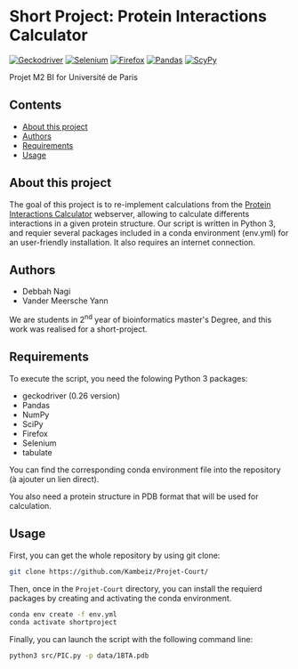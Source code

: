 # Short Project: Protein Interactions Calculator
[![Geckodriver](https://img.shields.io/badge/Geckodriver-=0.26.0-brightgreen.svg)](https://github.com/mozilla/geckodriver/releases)
[![Selenium](https://img.shields.io/badge/Selenium-brightgreen.svg)](https://selenium-python.readthedocs.io/)
[![Firefox](https://img.shields.io/badge/firefox-brightgreen.svg)](https://www.mozilla.org/en-US/)
[![Pandas](https://img.shields.io/badge/Pandas-brightgreen.svg)](https://pandas.pydata.org/)
[![ScyPy](https://img.shields.io/badge/Pandas-brightgreen.svg)](https://www.scipy.org/)



Projet M2 BI for Université de Paris 

## Contents 

  * [About this project](#about-this-project)
  * [Authors](#authors)
  * [Requirements](#requirements)
  * [Usage](#usage)

## About this project

The goal of this project is to re-implement calculations from the [Protein Interactions Calculator](http://pic.mbu.iisc.ernet.in/job.html) webserver, allowing to calculate differents interactions in a given protein structure. Our script is written in Python 3, and requier several packages included in a conda environment (env.yml) for an user-friendly installation. It also requires an internet connection. 

## Authors

  * Debbah Nagi
  * Vander Meersche Yann 

We are students in 2<sup>nd</sup> year of bioinformatics master's Degree, and this work was realised for a short-project. 

## Requirements

To execute the script, you need the folowing Python 3 packages:
  - geckodriver (0.26 version)
  - Pandas
  - NumPy
  - SciPy
  - Firefox
  - Selenium
  - tabulate

You can find the corresponding conda environment file into the repository (à ajouter un lien direct). 

You also need a protein structure in PDB format that will be used for calculation. 

## Usage 

First, you can get the whole repository by using git clone:

```bash
git clone https://github.com/Kambeiz/Projet-Court/
```

Then, once in the `Projet-Court` directory, you can install the requierd packages by creating and activating the conda environment.

```bash
conda env create -f env.yml
conda activate shortproject
```
Finally, you can launch the script with the following command line: 

```bash
python3 src/PIC.py -p data/1BTA.pdb
```

